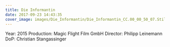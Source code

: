 ```yaml
---
title: Die Informantin
date: 2017-09-23 14:43:35
cover_image: images/Die_Informantin/Die_Informantin_CC.00_00_50_07.Still012.jpg
---
```


Year: 2015
Production: Magic Flight Film GmbH
Director: Philipp Leinemann
DoP: Christian Stangassinger

